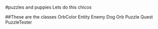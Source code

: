 #puzzles and puppies
Lets do this chicos

##These are the classes
OrbColor
Entity
Enemy
Dog
Orb
Puzzle
Quest
PuzzleTester
